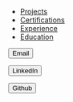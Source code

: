 * [Projects](/projects)
* [Certifications](/certifications)
* [Experience](/education)
* [Education](/education)

<a href="mailto:lmcrean@gmail.com" target="_blank"><button> Email </button></a>

<a href="http://linkedin.com/in/lcrean" target="_blank"><button> LinkedIn </button></a>

<a href="http://github.com/lmcrean" target="_blank"><button> Github </button></a>